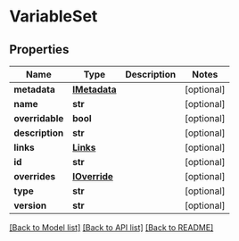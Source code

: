 # VariableSet

## Properties
Name | Type | Description | Notes
------------ | ------------- | ------------- | -------------
**metadata** | [**IMetadata**](IMetadata.md) |  | [optional] 
**name** | **str** |  | [optional] 
**overridable** | **bool** |  | [optional] 
**description** | **str** |  | [optional] 
**links** | [**Links**](Links.md) |  | [optional] 
**id** | **str** |  | [optional] 
**overrides** | [**IOverride**](IOverride.md) |  | [optional] 
**type** | **str** |  | [optional] 
**version** | **str** |  | [optional] 

[[Back to Model list]](../README.md#documentation-for-models) [[Back to API list]](../README.md#documentation-for-api-endpoints) [[Back to README]](../README.md)


